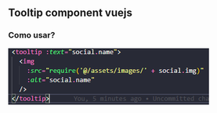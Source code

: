 ## Tooltip component vuejs

### Como usar?

![como usar](https://raw.githubusercontent.com/CaioFFerreira/tooltip-component-vue/master/images/como-usar.PNG?token=AH7RCEPELOKUFTOGIRUFKYTAQSSLW)
